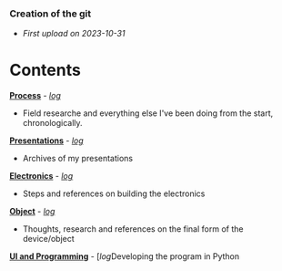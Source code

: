 ### Creation of the git

- *First upload on 2023-10-31*

# Contents

[**Process**](process) - [*log*](process/readme.md)

- Field researche and everything else I've been doing from the start, chronologically.

[**Presentations**](presentations) - [*log*](presentations/readme.md)

- Archives of my presentations

[**Electronics**](electronics) - [*log*](electronics/readme.md)

- Steps and references on building the electronics

[**Object**](object) - [*log*](object/readme.md)

- Thoughts, research and references on the final form of the device/object

[**UI and Programming**](programming) - [*log*Developing the program in Python